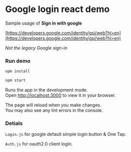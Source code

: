 # Google login react demo 

Sample usage of **Sign in with google** 

[https://developers.google.com/identity/gsi/web?hl=en](https://developers.google.com/identity/gsi/web?hl=en)

*Not the legacy Google sign-in*

### Run demo

```bash
npm install

npm start
```

Runs the app in the development mode.\
Open [http://localhost:3000](http://localhost:3000) to view it in your browser.

The page will reload when you make changes.\
You may also see any lint errors in the console.

### Detials

`Login.js` for google default simple login button & One Tap.

`Auth.js` for oauth2.0 client login.
